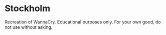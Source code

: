 # Stockholm
Recreation of WannaCry.
Educational purposes only.
For your own good, do not use without asking.
